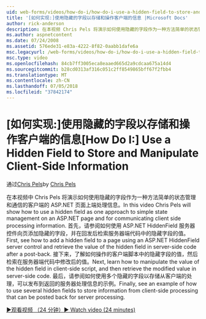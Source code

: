 ```yaml
---
uid: web-forms/videos/how-do-i/how-do-i-use-a-hidden-field-to-store-and-manipulate-client-side-information
title: '[如何实现:]使用隐藏的字段以存储和操作客户端的信息 |Microsoft Docs'
author: rick-anderson
description: 在本视频 Chris Pels 将演示如何使用隐藏的字段作为一种方法简单的状态管理和通信客户端的 ASP.NET 页上...
ms.author: aspnetcontent
ms.date: 07/24/2008
ms.assetid: 576ede31-e83a-4222-8f82-0aabb1dafe6a
msc.legacyurl: /web-forms/videos/how-do-i/how-do-i-use-a-hidden-field-to-store-and-manipulate-client-side-information
msc.type: video
ms.openlocfilehash: 84cb7ff3005eca8eaaed665d2a9cdcaa675a14d4
ms.sourcegitcommit: b28cd0313af316c051c2ff8549865bff67f2fbb4
ms.translationtype: MT
ms.contentlocale: zh-CN
ms.lasthandoff: 07/05/2018
ms.locfileid: "37842174"
---
```

<a name="how-do-i-use-a-hidden-field-to-store-and-manipulate-client-side-information"></a><span data-ttu-id="8006b-103">[如何实现:]使用隐藏的字段以存储和操作客户端的信息</span><span class="sxs-lookup"><span data-stu-id="8006b-103">[How Do I:] Use a Hidden Field to Store and Manipulate Client-Side Information</span></span>
====================
<span data-ttu-id="8006b-104">通过[Chris Pels](https://twitter.com/chrispels)</span><span class="sxs-lookup"><span data-stu-id="8006b-104">by [Chris Pels](https://twitter.com/chrispels)</span></span>

<span data-ttu-id="8006b-105">在本视频中 Chris Pels 将演示如何使用隐藏的字段作为一种方法简单的状态管理和通信的客户端的 ASP.NET 页面上端处理信息。</span><span class="sxs-lookup"><span data-stu-id="8006b-105">In this video Chris Pels will show how to use a hidden field as one approach to simple state management on an ASP.NET page and for communicating client side processing information.</span></span> <span data-ttu-id="8006b-106">首先，请参阅如何使用 ASP.NET HiddenField 服务器控件向页添加隐藏的字段，并在回发后检索服务器端代码中的隐藏字段的值。</span><span class="sxs-lookup"><span data-stu-id="8006b-106">First, see how to add a hidden field to a page using an ASP.NET HiddenField server control and retrieve the value of the hidden field in server-side code after a post-back.</span></span> <span data-ttu-id="8006b-107">接下来，了解如何操作的客户端脚本中的隐藏字段的值，然后检索在服务器端代码中修改后的值。</span><span class="sxs-lookup"><span data-stu-id="8006b-107">Next, learn how to manipulate the value of the hidden field in client-side script, and then retrieve the modified value in server-side code.</span></span> <span data-ttu-id="8006b-108">最后，请参阅如何使用多个隐藏的字段以存储从客户端的处理，可以发布到返回的服务器处理信息的示例。</span><span class="sxs-lookup"><span data-stu-id="8006b-108">Finally, see an example of how to use several hidden fields to store information from client-side processing that can be posted back for server processing.</span></span>

[<span data-ttu-id="8006b-109">&#9654;观看视频 （24 分钟）</span><span class="sxs-lookup"><span data-stu-id="8006b-109">&#9654; Watch video (24 minutes)</span></span>](https://channel9.msdn.com/Blogs/ASP-NET-Site-Videos/how-do-i-use-a-hidden-field-to-store-and-manipulate-client-side-information)
